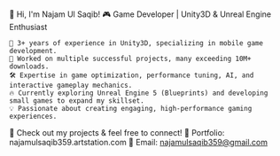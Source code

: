 👋 Hi, I'm Najam Ul Saqib!
🎮 Game Developer | Unity3D & Unreal Engine Enthusiast

    🚀 3+ years of experience in Unity3D, specializing in mobile game development.
    🎯 Worked on multiple successful projects, many exceeding 10M+ downloads.
    🛠️ Expertise in game optimization, performance tuning, AI, and interactive gameplay mechanics.
    🔥 Currently exploring Unreal Engine 5 (Blueprints) and developing small games to expand my skillset.
    💡 Passionate about creating engaging, high-performance gaming experiences.

📌 Check out my projects & feel free to connect!
🔗 Portfolio: najamulsaqib359.artstation.com
📧 Email: najamulsaqib359@gmail.com
